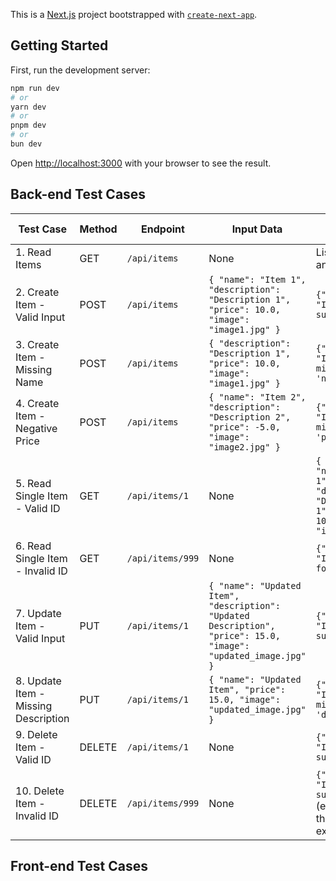 This is a [Next.js](https://nextjs.org/) project bootstrapped with [`create-next-app`](https://github.com/vercel/next.js/tree/canary/packages/create-next-app).

## Getting Started

First, run the development server:

```bash
npm run dev
# or
yarn dev
# or
pnpm dev
# or
bun dev
```

Open [http://localhost:3000](http://localhost:3000) with your browser to see the result.

## Back-end Test Cases

| **Test Case**                        | **Method** | **Endpoint**     | **Input Data**                                                                 | **Expected Output**                                                              | **Status Code** |
|--------------------------------------|------------|------------------|--------------------------------------------------------------------------------|----------------------------------------------------------------------------------|-----------------|
| 1. Read Items                        | GET        | `/api/items`     | None                                                                           | List of items or an empty list                                                   | 200             |
| 2. Create Item - Valid Input         | POST       | `/api/items`     | `{ "name": "Item 1", "description": "Description 1", "price": 10.0, "image": "image1.jpg" }` | `{"message": "Item created successfully"}`                                        | 201             |
| 3. Create Item - Missing Name        | POST       | `/api/items`     | `{ "description": "Description 1", "price": 10.0, "image": "image1.jpg" }`      | `{"message": "Invalid or missing 'name'"}`                                       | 400             |
| 4. Create Item - Negative Price      | POST       | `/api/items`     | `{ "name": "Item 2", "description": "Description 2", "price": -5.0, "image": "image2.jpg" }` | `{"message": "Invalid or missing 'price'"}`                                       | 400             |
| 5. Read Single Item - Valid ID       | GET        | `/api/items/1`   | None                                                                           | `{ "id": 1, "name": "Item 1", "description": "Description 1", "price": 10.0, "image": "image1.jpg" }` | 200             |
| 6. Read Single Item - Invalid ID     | GET        | `/api/items/999` | None                                                                           | `{"message": "Item not found"}`                                                   | 404             |
| 7. Update Item - Valid Input         | PUT        | `/api/items/1`   | `{ "name": "Updated Item", "description": "Updated Description", "price": 15.0, "image": "updated_image.jpg" }` | `{"message": "Item updated successfully"}`                                        | 200             |
| 8. Update Item - Missing Description | PUT        | `/api/items/1`   | `{ "name": "Updated Item", "price": 15.0, "image": "updated_image.jpg" }`       | `{"message": "Invalid or missing 'description'"}`                                | 400             |
| 9. Delete Item - Valid ID            | DELETE     | `/api/items/1`   | None                                                                           | `{"message": "Item deleted successfully"}`                                        | 200             |
| 10. Delete Item - Invalid ID         | DELETE     | `/api/items/999` | None                                                                           | `{"message": "Item deleted successfully"}` (even though the item doesn't exist)  | 200             |

## Front-end Test Cases